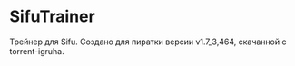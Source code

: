 # SifuTrainer

Трейнер для Sifu. Создано для пиратки версии v1.7_3,464, скачанной с torrent-igruha.
